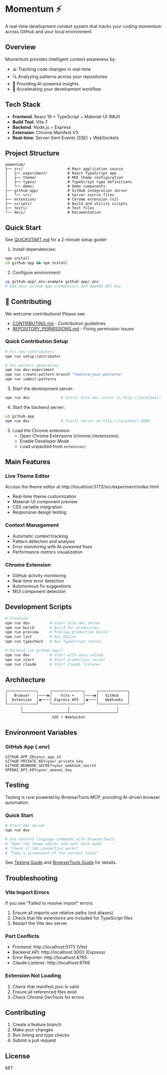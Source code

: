 # Momentum ⚡

A real-time development context system that tracks your coding momentum across GitHub and your local environment.

## Overview

Momentum provides intelligent context awareness by:
- 📊 Tracking code changes in real-time
- 🔍 Analyzing patterns across your repositories  
- 🤖 Providing AI-powered insights
- 🚀 Accelerating your development workflow

## Tech Stack

- **Frontend**: React 19 + TypeScript + Material-UI (MUI)
- **Build Tool**: Vite 7
- **Backend**: Node.js + Express
- **Extension**: Chrome Manifest V3
- **Real-time**: Server-Sent Events (SSE) + WebSockets

## Project Structure

```
momentum/
├── src/                    # Main application source
│   ├── experiment/         # React TypeScript app
│   ├── theme/              # MUI theme configuration
│   ├── types/              # TypeScript type definitions
│   └── demo/               # Demo components
├── github-app/             # GitHub integration server
│   └── src/                # Server source files
├── extension/              # Chrome extension (v2)
├── scripts/                # Build and utility scripts
├── tests/                  # Test files
└── docs/                   # Documentation
```

## Quick Start

See [QUICKSTART.md](QUICKSTART.md) for a 2-minute setup guide!

1. Install dependencies:
```bash
npm install
cd github-app && npm install
```

2. Configure environment:
```bash
cp github-app/.env.example github-app/.env
# Add your GitHub App credentials and OpenAI API key
```

## 🤝 Contributing

We welcome contributions! Please see:
- [CONTRIBUTING.md](CONTRIBUTING.md) - Contribution guidelines
- [REPOSITORY_PERMISSIONS.md](docs/REPOSITORY_PERMISSIONS.md) - Fixing permission issues

### Quick Contribution Setup
```bash
# For new contributors
npm run setup:contributor

# For pattern generation
npm run dev:experiment
npm run create:pattern-branch "feature/your-patterns"
npm run submit:patterns
```

3. Start the development server:
```bash
npm run dev              # Starts Vite dev server on http://localhost:5173
```

4. Start the backend server:
```bash
cd github-app
npm run dev              # Starts server on http://localhost:3000
```

5. Load the Chrome extension:
   - Open Chrome Extensions (chrome://extensions)
   - Enable Developer Mode
   - Load unpacked from `extension/`

## Main Features

### Live Theme Editor
Access the theme editor at http://localhost:5173/src/experiment/index.html
- Real-time theme customization
- Material-UI component preview
- CSS variable integration
- Responsive design testing

### Context Management
- Automatic context tracking
- Pattern detection and analysis
- Error monitoring with AI-powered fixes
- Performance metrics visualization

### Chrome Extension
- GitHub activity monitoring
- Real-time error detection
- Autonomous fix suggestions
- MUI component detection

## Development Scripts

```bash
# Frontend
npm run dev         # Start Vite dev server
npm run build       # Build for production
npm run preview     # Preview production build
npm run lint        # Run ESLint
npm run typecheck   # Run TypeScript checks

# Backend (in github-app/)
npm run dev         # Start with auto-reload
npm run start       # Start production server
npm run claude      # Start Claude listener
```

## Architecture

```
┌─────────────┐     ┌──────────────┐     ┌─────────────┐
│   Browser   │────▶│    Vite +    │────▶│   GitHub    │
│  Extension  │◀────│ Express API  │◀────│   Webhooks  │
└─────────────┘     └──────────────┘     └─────────────┘
       │                    │                     │
       └────────────────────┴─────────────────────┘
                     SSE + WebSocket
```

## Environment Variables

### GitHub App (.env)
```
GITHUB_APP_ID=your_app_id
GITHUB_PRIVATE_KEY=your_private_key
GITHUB_WEBHOOK_SECRET=your_webhook_secret
OPENAI_API_KEY=your_openai_key
```

## Testing

Testing is now powered by BrowserTools MCP, providing AI-driven browser automation.

### Quick Start
```bash
# Start dev server
npm run dev

# Use natural language commands with BrowserTools:
# "Open the theme editor and test dark mode"
# "Check if SSE connection works"
# "Take a screenshot of the current state"
```

See [Testing Guide](tests/README.md) and [BrowserTools Guide](docs/BROWSERTOOLS_GUIDE.md) for details.

## Troubleshooting

### Vite Import Errors
If you see "Failed to resolve import" errors:
1. Ensure all imports use relative paths (not aliases)
2. Check that file extensions are included for TypeScript files
3. Restart the Vite dev server

### Port Conflicts
- Frontend: http://localhost:5173 (Vite)
- Backend API: http://localhost:3000 (Express)
- Error Reporter: http://localhost:8765
- Claude Listener: http://localhost:8766

### Extension Not Loading
1. Check that manifest.json is valid
2. Ensure all referenced files exist
3. Check Chrome DevTools for errors

## Contributing

1. Create a feature branch
2. Make your changes
3. Run linting and type checks
4. Submit a pull request

## License

MIT